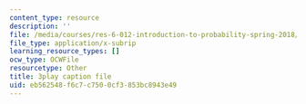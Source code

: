 ```yaml
---
content_type: resource
description: ''
file: /media/courses/res-6-012-introduction-to-probability-spring-2018/eb562548f6c7c7500cf3853bc8943e49_CdrVM6MGnGo.srt
file_type: application/x-subrip
learning_resource_types: []
ocw_type: OCWFile
resourcetype: Other
title: 3play caption file
uid: eb562548-f6c7-c750-0cf3-853bc8943e49
---
```

